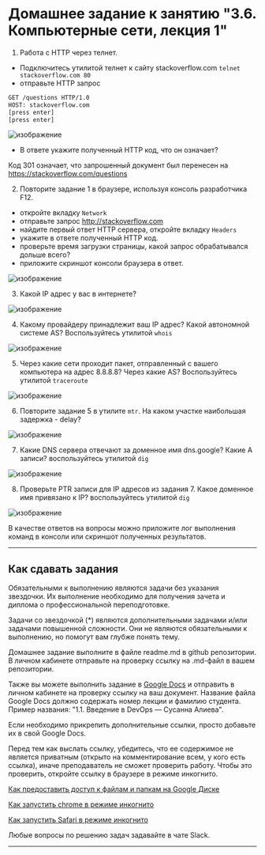 # Домашнее задание к занятию "3.6. Компьютерные сети, лекция 1"

1. Работа c HTTP через телнет.
- Подключитесь утилитой телнет к сайту stackoverflow.com
`telnet stackoverflow.com 80`
- отправьте HTTP запрос
```bash
GET /questions HTTP/1.0
HOST: stackoverflow.com
[press enter]
[press enter]
```

![изображение](https://user-images.githubusercontent.com/89098193/140193810-f3bcf7bf-1cea-4880-aca3-15062a4cb9fa.png)

- В ответе укажите полученный HTTP код, что он означает?

Код 301 означает, что запрошенный документ был перенесен на https://stackoverflow.com/questions

2. Повторите задание 1 в браузере, используя консоль разработчика F12.
- откройте вкладку `Network`
- отправьте запрос http://stackoverflow.com
- найдите первый ответ HTTP сервера, откройте вкладку `Headers`
- укажите в ответе полученный HTTP код.
- проверьте время загрузки страницы, какой запрос обрабатывался дольше всего?
- приложите скриншот консоли браузера в ответ.

![изображение](https://user-images.githubusercontent.com/89098193/140193850-e4f7ae26-da41-4c3c-96c3-4e721bb451f1.png)

3. Какой IP адрес у вас в интернете?

![изображение](https://user-images.githubusercontent.com/89098193/140193932-d721cdb6-5b67-4b48-8269-9e48ed85703d.png)

4. Какому провайдеру принадлежит ваш IP адрес? Какой автономной системе AS? Воспользуйтесь утилитой `whois`

![изображение](https://user-images.githubusercontent.com/89098193/140193953-3b266254-494b-4917-96be-341d19a8f167.png)


5. Через какие сети проходит пакет, отправленный с вашего компьютера на адрес 8.8.8.8? Через какие AS? Воспользуйтесь утилитой `traceroute`

![изображение](https://user-images.githubusercontent.com/89098193/140193979-7841aa48-0c4a-4fc1-ac9f-615f3e0caaec.png)

6. Повторите задание 5 в утилите `mtr`. На каком участке наибольшая задержка - delay?

![изображение](https://user-images.githubusercontent.com/89098193/140194005-4251a3c1-702a-4f30-af95-dd54051fbd14.png)

7. Какие DNS сервера отвечают за доменное имя dns.google? Какие A записи? воспользуйтесь утилитой `dig`

![изображение](https://user-images.githubusercontent.com/89098193/140194124-b1c899fa-564d-42ee-ac9c-b26ca841d094.png)

8. Проверьте PTR записи для IP адресов из задания 7. Какое доменное имя привязано к IP? воспользуйтесь утилитой `dig`

![изображение](https://user-images.githubusercontent.com/89098193/140194145-53fcc69e-f655-4c69-9ff3-2379b92cafd0.png)

В качестве ответов на вопросы можно приложите лог выполнения команд в консоли или скриншот полученных результатов.

---

## Как сдавать задания

Обязательными к выполнению являются задачи без указания звездочки. Их выполнение необходимо для получения зачета и диплома о профессиональной переподготовке.

Задачи со звездочкой (*) являются дополнительными задачами и/или задачами повышенной сложности. Они не являются обязательными к выполнению, но помогут вам глубже понять тему.

Домашнее задание выполните в файле readme.md в github репозитории. В личном кабинете отправьте на проверку ссылку на .md-файл в вашем репозитории.

Также вы можете выполнить задание в [Google Docs](https://docs.google.com/document/u/0/?tgif=d) и отправить в личном кабинете на проверку ссылку на ваш документ.
Название файла Google Docs должно содержать номер лекции и фамилию студента. Пример названия: "1.1. Введение в DevOps — Сусанна Алиева".

Если необходимо прикрепить дополнительные ссылки, просто добавьте их в свой Google Docs.

Перед тем как выслать ссылку, убедитесь, что ее содержимое не является приватным (открыто на комментирование всем, у кого есть ссылка), иначе преподаватель не сможет проверить работу. Чтобы это проверить, откройте ссылку в браузере в режиме инкогнито.

[Как предоставить доступ к файлам и папкам на Google Диске](https://support.google.com/docs/answer/2494822?hl=ru&co=GENIE.Platform%3DDesktop)

[Как запустить chrome в режиме инкогнито ](https://support.google.com/chrome/answer/95464?co=GENIE.Platform%3DDesktop&hl=ru)

[Как запустить  Safari в режиме инкогнито ](https://support.apple.com/ru-ru/guide/safari/ibrw1069/mac)

Любые вопросы по решению задач задавайте в чате Slack.

---

